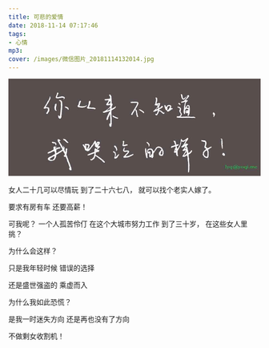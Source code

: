 ```yaml
---
title: 可悲的爱情
date: 2018-11-14 07:17:46
tags: 
- 心情
mp3: 
cover: /images/微信图片_20181114132014.jpg
---
```


![](/images/微信图片_20181114132014.jpg)

女人二十几可以尽情玩
到了二十六七八，
就可以找个老实人嫁了。

要求有房有车
还要高薪！

可我呢？
一个人孤苦伶仃
在这个大城市努力工作
到了三十岁，
在这些女人里挑？

为什么会这样？

只是我年轻时候
错误的选择

还是盛世强盗的
乘虚而入

为什么我如此恐慌？

是我一时迷失方向
还是再也没有了方向

不做剩女收割机！


